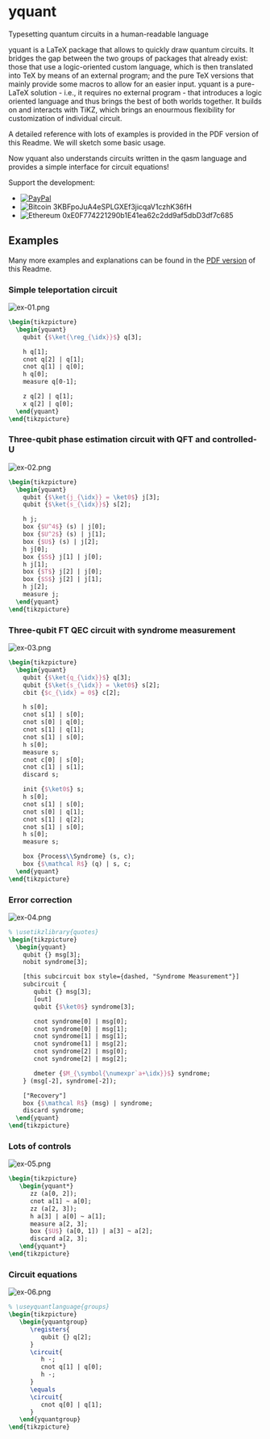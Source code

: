 # yquant
Typesetting quantum circuits in a human-readable language

yquant is a LaTeX package that allows to quickly draw quantum circuits. It bridges the gap between the two groups of packages that already exist: those that use a logic-oriented custom language, which is then translated into TeX by means of an external program; and the pure TeX versions that mainly provide some macros to allow for an easier input.
yquant is a pure-LaTeX solution - i.e., it requires no external program - that introduces a logic oriented language and thus brings the best of both worlds together.
It builds on and interacts with TiKZ, which brings an enourmous flexibility for customization of individual circuit.

A detailed reference with lots of examples is provided in the PDF version of this Readme. We will sketch some basic usage.

Now yquant also understands circuits written in the qasm language and provides a simple interface for circuit equations!

Support the development:
- [![PayPal](https://img.shields.io/badge/donate-via%20PayPal-blue.svg?style=flat)](https://www.paypal.com/cgi-bin/webscr?cmd=_s-xclick&hosted_button_id=UTR3MRBYJ825A&source=url)
- ![Bitcoin](https://img.shields.io/badge/donate-BTC-blue.svg?style=flat) 3KBFpoJuA4eSPLGXEf3jicqaV1czhK36fH
- ![Ethereum](https://img.shields.io/badge/donate-ETH-blue.svg?style=flat) 0xE0F774221290b1E41ea62c2dd9af5dbD3df7c685

## Examples
Many more examples and explanations can be found in the [PDF version](https://github.com/projekter/yquant/blob/master/doc/latex/yquant/yquant-doc.pdf) of this Readme.

### Simple teleportation circuit
![ex-01.png](https://github.com/projekter/yquant/blob/master/markdown/ex-01.png)
```LaTeX
\begin{tikzpicture}
  \begin{yquant}
    qubit {$\ket{\reg_{\idx}}$} q[3];

    h q[1];
    cnot q[2] | q[1];
    cnot q[1] | q[0];
    h q[0];
    measure q[0-1];

    z q[2] | q[1];
    x q[2] | q[0];
  \end{yquant}
\end{tikzpicture}
```

### Three-qubit phase estimation circuit with QFT and controlled-U
![ex-02.png](https://github.com/projekter/yquant/blob/master/markdown/ex-02.png)
```LaTeX
\begin{tikzpicture}
  \begin{yquant}
    qubit {$\ket{j_{\idx}} = \ket0$} j[3];
    qubit {$\ket{s_{\idx}}$} s[2];

    h j;
    box {$U^4$} (s) | j[0];
    box {$U^2$} (s) | j[1];
    box {$U$} (s) | j[2];
    h j[0];
    box {$S$} j[1] | j[0];
    h j[1];
    box {$T$} j[2] | j[0];
    box {$S$} j[2] | j[1];
    h j[2];
    measure j;
  \end{yquant}
\end{tikzpicture}
```

### Three-qubit FT QEC circuit with syndrome measurement
![ex-03.png](https://github.com/projekter/yquant/blob/master/markdown/ex-03.png)
```LaTeX
\begin{tikzpicture}
  \begin{yquant}
    qubit {$\ket{q_{\idx}}$} q[3];
    qubit {$\ket{s_{\idx}} = \ket0$} s[2];
    cbit {$c_{\idx} = 0$} c[2];

    h s[0];
    cnot s[1] | s[0];
    cnot s[0] | q[0];
    cnot s[1] | q[1];
    cnot s[1] | s[0];
    h s[0];
    measure s;
    cnot c[0] | s[0];
    cnot c[1] | s[1];
    discard s;

    init {$\ket0$} s;
    h s[0];
    cnot s[1] | s[0];
    cnot s[0] | q[1];
    cnot s[1] | q[2];
    cnot s[1] | s[0];
    h s[0];
    measure s;

    box {Process\\Syndrome} (s, c);
    box {$\mathcal R$} (q) | s, c;
  \end{yquant}
\end{tikzpicture}
```

### Error correction
![ex-04.png](https://github.com/projekter/yquant/blob/master/markdown/ex-04.png)
```LaTeX
% \usetikzlibrary{quotes}
\begin{tikzpicture}
  \begin{yquant}
    qubit {} msg[3];
    nobit syndrome[3];

    [this subcircuit box style={dashed, "Syndrome Measurement"}]
    subcircuit {
       qubit {} msg[3];
       [out]
       qubit {$\ket0$} syndrome[3];

       cnot syndrome[0] | msg[0];
       cnot syndrome[0] | msg[1];
       cnot syndrome[1] | msg[1];
       cnot syndrome[1] | msg[2];
       cnot syndrome[2] | msg[0];
       cnot syndrome[2] | msg[2];

       dmeter {$M_{\symbol{\numexpr`a+\idx}}$} syndrome;
    } (msg[-2], syndrome[-2]);

    ["Recovery"]
    box {$\mathcal R$} (msg) | syndrome;
    discard syndrome;
  \end{yquant}
\end{tikzpicture}
```

### Lots of controls
![ex-05.png](https://github.com/projekter/yquant/blob/master/markdown/ex-05.png)
```LaTeX
\begin{tikzpicture}
   \begin{yquant*}
      zz (a[0, 2]);
      cnot a[1] ~ a[0];
      zz (a[2, 3]);
      h a[3] | a[0] ~ a[1];
      measure a[2, 3];
      box {$U$} (a[0, 1]) | a[3] ~ a[2];
      discard a[2, 3];
   \end{yquant*}
\end{tikzpicture}
```

### Circuit equations
![ex-06.png](https://github.com/projekter/yquant/blob/master/markdown/ex-06.png)
```LaTeX
% \useyquantlanguage{groups}
\begin{tikzpicture}
   \begin{yquantgroup}
      \registers{
         qubit {} q[2];
      }
      \circuit{
         h -;
         cnot q[1] | q[0];
         h -;
      }
      \equals
      \circuit{
         cnot q[0] | q[1];
      }
   \end{yquantgroup}
\end{tikzpicture}
```